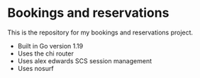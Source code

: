 # Bookings and reservations

This is the repository for my bookings and reservations project.

- Built in Go version 1.19
- Uses the chi router
- Uses alex edwards SCS session management
- Uses nosurf